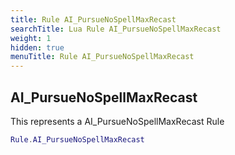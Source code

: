```yaml
---
title: Rule AI_PursueNoSpellMaxRecast
searchTitle: Lua Rule AI_PursueNoSpellMaxRecast
weight: 1
hidden: true
menuTitle: Rule AI_PursueNoSpellMaxRecast
---
```

## AI_PursueNoSpellMaxRecast

This represents a AI_PursueNoSpellMaxRecast Rule
```lua
Rule.AI_PursueNoSpellMaxRecast
```